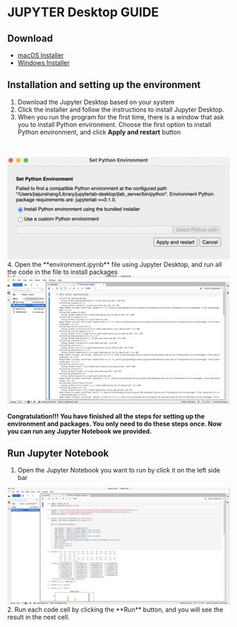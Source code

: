 # JUPYTER Desktop GUIDE

## Download
- [macOS Installer](https://github.com/jupyterlab/jupyterlab-desktop/releases/latest/download/JupyterLab-Setup-macOS.dmg)
- [Windows Installer](https://github.com/jupyterlab/jupyterlab-desktop/releases/latest/download/JupyterLab-Setup-Windows.exe)
## Installation and setting up the environment
1. Download the Jupyter Desktop based on your system
2. Click the installer and follow the instructions to install Jupyter Desktop.
3. When you run the program for the  first time, there is a window that ask you to install Python environment. Choose the first option to install Python environment, and click **Apply and restart** button
<br>
<br>
<img src="demo.png">
4. Open the **environment.ipynb** file using Jupyter Desktop, and run all the code in the file to install packages

<img src="package.png">
<br>
<br>
<strong> Congratulation!!! You have finished all the steps for setting up the environment and packages. You only need to do these steps once. Now you can run any Jupyter Notebook we provided.</strong>

## Run Jupyter Notebook
1. Open the Jupyter Notebook you want to run by click it on the left side bar
<img src="notebook.png">
2. Run each code cell by clicking the **Run** button, and you will see the result in the next cell.
